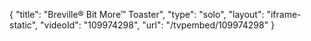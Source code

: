 {
    "title": "Breville&reg; Bit More&trade; Toaster",
    "type": "solo",
    "layout": "iframe-static",
    "videoId": "109974298",
    "url": "\/tvpembed\/109974298"
}